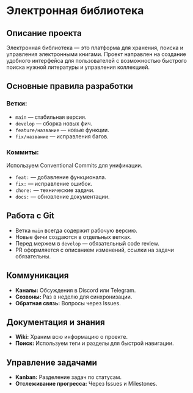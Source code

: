 # Электронная библиотека

## Описание проекта
Электронная библиотека — это платформа для хранения, поиска и управления электронными книгами. Проект направлен на создание удобного интерфейса для пользователей с возможностью быстрого поиска нужной литературы и управления коллекцией.

## Основные правила разработки

### Ветки:
- `main` — стабильная версия.
- `develop` — сборка новых фич.
- `feature/название` — новые функции.
- `fix/название` — исправления багов.

### Коммиты:
Используем Conventional Commits для унификации.
- `feat:` — добавление функционала.
- `fix:` — исправление ошибок.
- `chore:` — технические задачи.
- `docs:` — обновление документации.

## Работа с Git
- Ветка `main` всегда содержит рабочую версию.
- Новые фичи создаются в отдельных ветках.
- Перед мержем в `develop` — обязательный code review.
- PR оформляется с описанием изменений, ссылки на задачи обязательны.

## Коммуникация
- **Каналы:** Обсуждения в Discord или Telegram.
- **Созвоны:** Раз в неделю для синхронизации.
- **Обратная связь:** Вопросы через Issues.

## Документация и знания
- **Wiki:** Храним всю информацию о проекте.
- **Поиск:** Используем теги и разделы для быстрой навигации.

## Управление задачами
- **Kanban:** Разделение задач по статусам.
- **Отслеживание прогресса:** Через Issues и Milestones.
